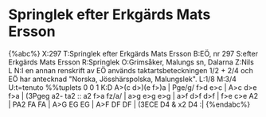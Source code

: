 # Springlek efter Erkgärds Mats Ersson

{%abc%}
X:297
T:Springlek efter Erkgärds Mats Ersson
B:EÖ, nr 297
S:efter Erkgärds Mats Ersson
R:Springlek
O:Grimsåker, Malungs sn, Dalarna
Z:Nils L
N:I en annan renskrift av EÖ används taktartsbeteckningen 1/2 + 2/4 och EÖ har antecknad "Norska, Jösshärspolska, Malungslek".
L:1/8
M:3/4
U:t=tenuto
%%tuplets 0 0 1
K:D
A>(c d>)(e f>)a | Pge/g/ f>d e>c | A>c d>e f>a | (3Pgeg a2- ta2 ::
a2 f>a fz/a/ | a>g e>g e>g | a>f d>f d>f | f>e c>e A2 |
PA2 FA FA | A>G EG EG | A>F DF DF | (3ECE D4 & x2 D4 :|
{%endabc%}
